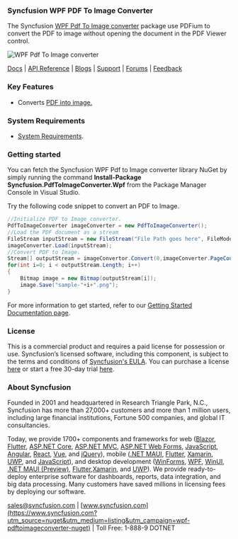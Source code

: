 ### Syncfusion WPF PDF To Image Converter

The Syncfusion [WPF Pdf To Image converter](https://help.syncfusion.com/file-formats/pdf-to-image/convert-pdf-file-to-image-in-wpf?utm_source=nuget&utm_medium=listing&utm_campaign=wpf-pdftoimageconverter-nuget) package use PDFium to convert the PDF to image without opening the document in the PDF Viewer control. 

![WPF Pdf To Image converter](https://cdn.syncfusion.com/intranet/images/PdfToImageConverter.png)

[Docs](https://help.syncfusion.com/file-formats/pdf-to-image/convert-pdf-file-to-image-in-wpf?utm_source=nuget&utm_medium=listing&utm_campaign=wpf-pdftoimageconverter-nuget) | [API Reference](https://help.syncfusion.com/cr/wpf/Syncfusion.PdfToImageConverter.PdfToImageConverter.html#Syncfusion_PdfToImageConverter_PdfToImageConverter__ctor?utm_source=nuget&utm_medium=listing&utm_campaign=wpf-pdftoimageconverter-nuget) | [Blogs](https://www.syncfusion.com/blogs/?utm_source=nuget&utm_medium=listing&utm_campaign=wpf-pdftoimageconverter-nuget) | [Support](https://support.syncfusion.com/support/tickets/create?utm_source=nuget&utm_medium=listing&utm_campaign=wpf-pdftoimageconverter-nuget) | [Forums](https://www.syncfusion.com/forums/wpf?utm_source=nuget&utm_medium=listing&utm_campaign=wpf-pdftoimageconverter-nuget) | [Feedback](https://www.syncfusion.com/feedback/wpf?utm_source=nuget&utm_medium=listing&utm_campaign=wpf-pdftoimageconverter-nuget)

### Key Features

* Converts [PDF into image.](https://help.syncfusion.com/file-formats/pdf-to-image/converting-pdf-pages-into-images-in-wpf)

### System Requirements

*	[System Requirements](https://help.syncfusion.com/file-formats/installation-and-upgrade/system-requirements?utm_source=nuget&utm_medium=listing&utm_campaign=wpf-pdftoimageconverter-nuget).

### Getting started

You can fetch the Syncfusion WPF Pdf to Image converter library NuGet by simply running the command **Install-Package Syncfusion.PdfToImageConverter.Wpf** from the Package Manager Console in Visual Studio.

Try the following code snippet to convert an PDF to Image.

```csharp
//Initialize PDF to Image converter.
PdfToImageConverter imageConverter = new PdfToImageConverter();
//Load the PDF document as a stream
FileStream inputStream = new FileStream("File Path goes here", FileMode.Open, FileAccess.ReadWrite);
imageConverter.Load(inputStream);
//Convert PDF to Image.
Stream[] outputStream = imageConvertor.Convert(0,imageConverter.PageCount-1,false,false);
for(int i=0; i < outputStream.Length; i++)
{
    Bitmap image = new Bitmap(outputStream[i]);
    image.Save("sample-"+i+".png");
}
```

For more information to get started, refer to our [Getting Started Documentation page](https://help.syncfusion.com/file-formats/pdf-to-image/convert-pdf-file-to-image-in-wpf?utm_source=nuget&utm_medium=listing&utm_campaign=wpf-pdftoimageconverter-nuget).

### License

This is a commercial product and requires a paid license for possession or use. Syncfusion’s licensed software, including this component, is subject to the terms and conditions of [Syncfusion's EULA](https://www.syncfusion.com/eula/es/?utm_source=nuget&utm_medium=listing&utm_campaign=aspnetcore-pdf-nuget). You can purchase a license [here](https://www.syncfusion.com/sales/products?utm_source=nuget&utm_medium=listing&utm_campaign=aspnetcore-pdf-nuget) or start a free 30-day trial [here](https://www.syncfusion.com/account/manage-trials/start-trials?utm_source=nuget&utm_medium=listing&utm_campaign=wpf-pdftoimageconverter-nuget).

### About Syncfusion

Founded in 2001 and headquartered in Research Triangle Park, N.C., Syncfusion has more than 27,000+ customers and more than 1 million users, including large financial institutions, Fortune 500 companies, and global IT consultancies.

Today, we provide 1700+ components and frameworks for web ([Blazor](https://www.syncfusion.com/blazor-components?utm_source=nuget&utm_medium=listing&utm_campaign=wpf-pdftoimageconverter-nuget), [Flutter](https://www.syncfusion.com/flutter-widgets?utm_source=nuget&utm_medium=listing&utm_campaign=wpf-pdftoimageconverter-nuget), [ASP.NET Core](https://www.syncfusion.com/aspnet-core-ui-controls?utm_source=nuget&utm_medium=listing&utm_campaign=wpf-pdftoimageconverter-nuget), [ASP.NET MVC](https://www.syncfusion.com/aspnet-mvc-ui-controls?utm_source=nuget&utm_medium=listing&utm_campaign=wpf-pdftoimageconverter-nuget), [ASP.NET Web Forms](https://www.syncfusion.com/jquery/aspnet-webforms-ui-controls?utm_source=nuget&utm_medium=listing&utm_campaign=wpf-pdftoimageconverter-nuget), [JavaScript](https://www.syncfusion.com/javascript-ui-controls?utm_source=nuget&utm_medium=listing&utm_campaign=wpf-pdftoimageconverter-nuget), [Angular](https://www.syncfusion.com/angular-ui-components?utm_source=nuget&utm_medium=listing&utm_campaign=wpf-pdftoimageconverter-nuget), [React](https://www.syncfusion.com/react-ui-components?utm_source=nuget&utm_medium=listing&utm_campaign=wpf-pdftoimageconverter-nuget), [Vue](https://www.syncfusion.com/vue-ui-components?utm_source=nuget&utm_medium=listing&utm_campaign=wpf-pdftoimageconverter-nuget), and [jQuery](https://www.syncfusion.com/jquery-ui-widgets?utm_source=nuget&utm_medium=listing&utm_campaign=wpf-pdftoimageconverter-nuget)), mobile ([.NET MAUI](https://www.syncfusion.com/maui-controls?utm_source=nuget&utm_medium=listing&utm_campaign=wpf-pdftoimageconverter-nuget), [Flutter](https://www.syncfusion.com/flutter-widgets?utm_source=nuget&utm_medium=listing&utm_campaign=wpf-pdftoimageconverter-nuget), [Xamarin](https://www.syncfusion.com/xamarin-ui-controls?utm_source=nuget&utm_medium=listing&utm_campaign=wpf-pdftoimageconverter-nuget), [UWP](https://www.syncfusion.com/uwp-ui-controls?utm_source=nuget&utm_medium=listing&utm_campaign=wpf-pdftoimageconverter-nuget), and [JavaScript](https://www.syncfusion.com/javascript-ui-controls?utm_source=nuget&utm_medium=listing&utm_campaign=wpf-pdftoimageconverter-nuget)), and desktop development ([WinForms](https://www.syncfusion.com/winforms-ui-controls?utm_source=nuget&utm_medium=listing&utm_campaign=wpf-pdftoimageconverter-nuget), [WPF](https://www.syncfusion.com/wpf-controls?utm_source=nuget&utm_medium=listing&utm_campaign=wpf-pdftoimageconverter-nuget), [WinUI](https://www.syncfusion.com/winui-controls?utm_source=nuget&utm_medium=listing&utm_campaign=wpf-pdftoimageconverter-nuget), [.NET MAUI (Preview)](https://www.syncfusion.com/maui-controls?utm_source=nuget&utm_medium=listing&utm_campaign=wpf-pdftoimageconverter-nuget), [Flutter](https://www.syncfusion.com/flutter-widgets?utm_source=nuget&utm_medium=listing&utm_campaign=wpf-pdftoimageconverter-nuget),[Xamarin](https://www.syncfusion.com/xamarin-ui-controls?utm_source=nuget&utm_medium=listing&utm_campaign=wpf-pdftoimageconverter-nuget), and [UWP](https://www.syncfusion.com/uwp-ui-controls?utm_source=nuget&utm_medium=listing&utm_campaign=wpf-pdftoimageconverter-nuget)). We provide ready-to-deploy enterprise software for dashboards, reports, data integration, and big data processing. Many customers have saved millions in licensing fees by deploying our software.

[sales@syncfusion.com](mailto:sales@syncfusion.com?Subject=Syncfusion%20ASPNET%20Core%20DocIO%20-%20NuGet) | [www.syncfusion.com](https://www.syncfusion.com?utm_source=nuget&utm_medium=listing&utm_campaign=wpf-pdftoimageconverter-nuget) | Toll Free: 1-888-9 DOTNET
